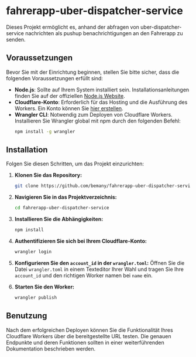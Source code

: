 # fahrerapp-uber-dispatcher-service

Dieses Projekt ermöglicht es, anhand der abfragen von uber-dispatcher-service nachrichten als pushup benachrichtigungen an den  Fahrerapp zu senden.

## Voraussetzungen

Bevor Sie mit der Einrichtung beginnen, stellen Sie bitte sicher, dass die folgenden Voraussetzungen erfüllt sind:

- **Node.js**: Sollte auf Ihrem System installiert sein. Installationsanleitungen finden Sie auf der offiziellen [Node.js Website](https://nodejs.org/).
- **Cloudflare-Konto**: Erforderlich für das Hosting und die Ausführung des Workers. Ein Konto können Sie [hier erstellen](https://www.cloudflare.com/).
- **Wrangler CLI**: Notwendig zum Deployen von Cloudflare Workers. Installieren Sie Wrangler global mit npm durch den folgenden Befehl:
  ```bash
  npm install -g wrangler
  ```

## Installation

Folgen Sie diesen Schritten, um das Projekt einzurichten:

1. **Klonen Sie das Repository:**
   ```bash
   git clone https://github.com/bemany/fahrerapp-uber-dispatcher-service.git
   ```
   
2. **Navigieren Sie in das Projektverzeichnis:**
   ```bash
   cd fahrerapp-uber-dispatcher-service
   ```

3. **Installieren Sie die Abhängigkeiten:**
   ```bash
   npm install
   ```

4. **Authentifizieren Sie sich bei Ihrem Cloudflare-Konto:**
   ```bash
   wrangler login
   ```

5. **Konfigurieren Sie den `account_id` in der `wrangler.toml`:**
   Öffnen Sie die Datei `wrangler.toml` in einem Texteditor Ihrer Wahl und tragen Sie Ihre `account_id` und den richtigen Worker namen bei `name` ein.

6. **Starten Sie den Worker:**
   ```bash
   wrangler publish
   ```

## Benutzung

Nach dem erfolgreichen Deployen können Sie die Funktionalität Ihres Cloudflare Workers über die bereitgestellte URL testen. Die genauen Endpunkte und deren Funktionen sollten in einer weiterführenden Dokumentation beschrieben werden.